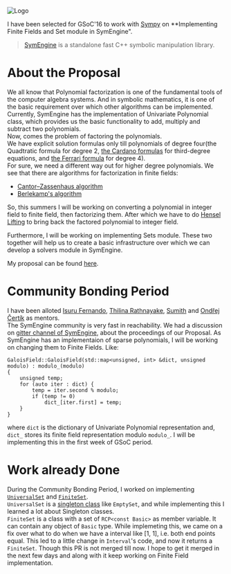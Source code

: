 ![Logo](https://summerofcode.withgoogle.com/static/img/summer-of-code-logo.svg)

I have been selected for GSoC'16 to work with [Sympy](http://www.sympy.org/) on **Implementing Finite Fields and Set module in SymEngine".

> [SymEngine](https://github.com/sympy/symengine) is a standalone fast C++ symbolic manipulation library.

# About the Proposal

We all know that Polynomial factorization is one of the fundamental tools of the computer algebra systems. And in symbolic mathematics, it is one of the basic requirement over which other algorithms can be implemented.<br/>
Currently, SymEngine has the implementation of Univariate Polynomial class, which provides us the basic functionality to add, multiply and subtract two polynomials.<br/>
Now, comes the problem of factoring the polynomials.<br/>
We have explicit solution formulas only till polynomials of degree four(the Quadtratic formula for degree 2, [the Cardano formulas](http://en.wikipedia.org/wiki/Cardano_formula#Cardano.27s_method) for third-degree equations, and [the Ferrari formula](http://en.wikipedia.org/wiki/Quartic_function#The_general_case.2C_along_Ferrari.27s_lines) for degree 4).<br/>
For sure, we need a different way out for higher degree polynomials.
We see that there are algorithms for factorization in finite fields:
- [Cantor–Zassenhaus algorithm](https://en.wikipedia.org/wiki/Cantor%E2%80%93Zassenhaus_algorithm)
- [Berlekamp's algorithm](https://en.wikipedia.org/wiki/Berlekamp's_algorithm)

So, this summers I will be working on converting a polynomial in integer field to finite field, then factorizing them. After which we have to do [Hensel Lifting](https://en.wikipedia.org/wiki/Hensel's_lemma) to bring back the factored polynomial to integer field.

Furthermore, I will be working on implementing Sets module. These two together will help us to create a basic infrastructure over which we can develop a solvers module in SymEngine.<br/>

My proposal can be found [here](https://github.com/sympy/sympy/wiki/GSoC-2016-Application-Nishant-Nikhil:-Implementing-Finite-Fields-and-Set-module-in-SymEngine).

# Community Bonding Period

I have been alloted [Isuru Fernando](https://github.com/isuruf), [Thilina Rathnayake](https://github.com/thilinarmtb), [Sumith](https://github.com/Sumith1896) and [Ondřej Čertík](https://github.com/certik) as mentors.<br/>
The SymEngine community is very fast in reachability.
We had a discussion on [gitter channel of SymEngine](https://gitter.im/symengine/symengine), about the proceedings of our Proposal. As SymEngine has an implementaion of sparse polynomials, I will be working on changing them to Finite Fields. Like:
```
GaloisField::GaloisField(std::map<unsigned, int> &dict, unsigned modulo) : modulo_(modulo)
{
	unsigned temp;
	for (auto iter : dict) {
		temp = iter.second % modulo;
		if (temp != 0)
			dict_[iter.first] = temp;
	}
}
```
where `dict` is the dictionary of Univariate Polynomial representation and, `dict_` stores its finite field representation modulo `modulo_`.
I will be implementing this in the first week of GSoC period.

# Work already Done

During the Community Bonding Period, I worked on implementing [`UniversalSet`](https://github.com/symengine/symengine/pull/934) and [`FiniteSet`](https://github.com/symengine/symengine/pull/942).<br/>
`UniversalSet` is a [singleton class](https://en.wikipedia.org/wiki/Singleton_pattern) like `EmptySet`, and while implementing this I learned a lot about Singleton classes.<br/>
`FiniteSet` is a class with a set of `RCP<const Basic>` as member variable. It can contain any object of `Basic` type. While implemeting this, we came on a fix over what to do when we have a interval like [1, 1], i.e. both end points equal. This led to a little change in `Interval`'s code, and now it returns a `FiniteSet`. Though this PR is not merged till now. I hope to get it merged in the next few days and along with it keep working on Finite Field implementation.

